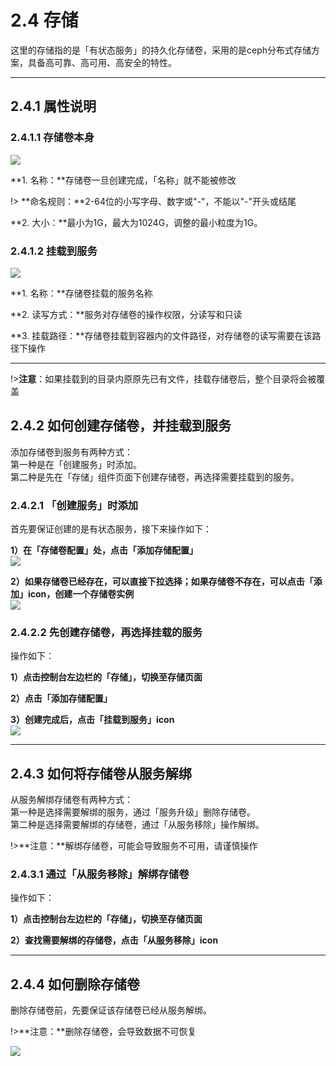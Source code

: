 # 2.4 存储
这里的存储指的是「有状态服务」的持久化存储卷，采用的是ceph分布式存储方案，具备高可靠、高可用、高安全的特性。
***

## 2.4.1 属性说明

### 2.4.1.1 存储卷本身
![](_figures/user-guide/storage-service.png)

**1. 名称：**存储卷一旦创建完成，「名称」就不能被修改

!> **命名规则：**2-64位的小写字母、数字或"-"，不能以"-"开头或结尾

**2. 大小：**最小为1G，最大为1024G，调整的最小粒度为1G。

### 2.4.1.2 挂载到服务
![](_figures/user-guide/storage-create.png)

**1. 名称：**存储卷挂载的服务名称

**2. 读写方式：**服务对存储卷的操作权限，分读写和只读    

**3. 挂载路径：**存储卷挂载到容器内的文件路径，对存储卷的读写需要在该路径下操作    
***

!>**注意**：如果挂载到的目录内原原先已有文件，挂载存储卷后，整个目录将会被覆盖

## 2.4.2 如何创建存储卷，并挂载到服务

添加存储卷到服务有两种方式：    
第一种是在「创建服务」时添加。    
第二种是先在「存储」组件页面下创建存储卷，再选择需要挂载到的服务。

### 2.4.2.1 「创建服务」时添加
首先要保证创建的是有状态服务，接下来操作如下：

**1）在「存储卷配置」处，点击「添加存储配置」**    
![](_figures/user-guide/storage-create-service.png)

**2）如果存储卷已经存在，可以直接下拉选择；如果存储卷不存在，可以点击「添加」icon，创建一个存储卷实例**    
![](_figures/user-guide/storage-create-service-2.png)

### 2.4.2.2 先创建存储卷，再选择挂载的服务
操作如下：

**1）点击控制台左边栏的「存储」，切换至存储页面**

**2）点击「添加存储配置」**    

**3）创建完成后，点击「挂载到服务」icon**    
![](_figures/user-guide/storage-storage-service.png)
***

## 2.4.3 如何将存储卷从服务解绑

从服务解绑存储卷有两种方式：    
第一种是选择需要解绑的服务，通过「服务升级」删除存储卷。  
第二种是选择需要解绑的存储卷，通过「从服务移除」操作解绑。

!>**注意：**解绑存储卷，可能会导致服务不可用，请谨慎操作

### 2.4.3.1 通过「从服务移除」解绑存储卷

操作如下：

**1）点击控制台左边栏的「存储」，切换至存储页面** 

**2）查找需要解绑的存储卷，点击「从服务移除」icon**  
***

## 2.4.4 如何删除存储卷
删除存储卷前，先要保证该存储卷已经从服务解绑。

!>**注意：**删除存储卷，会导致数据不可恢复

![](_figures/user-guide/storage-delete.gif)
